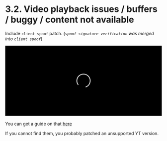 # 3.2. Video playback issues / buffers / buggy / content not available

Include `client spoof` patch. (_`spoof signature verification` was merged into `client spoof`_)

![infinite loading](/troubleshoot/03-youtube/02.png?raw=true)

You can get a guide on that [here](/02-add-patch.md)

If you cannot find them, you probably patched an unsupported YT version.

